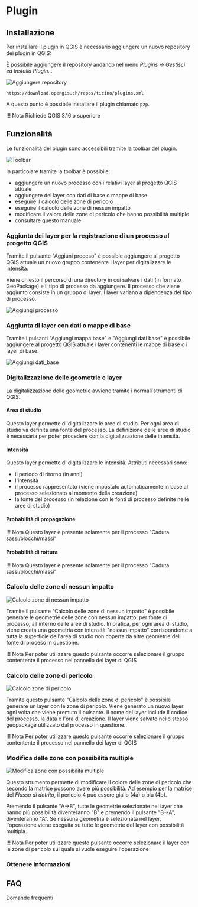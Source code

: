 # Plugin


## Installazione

Per installare il plugin in QGIS è necessario aggiungere un nuovo
repository dei plugin in QGIS:

È possibile aggiungere il repository andando nel menu *Plugins -> Gestisci ed Installa Plugin...*

![Aggiungere repository](./assets/repository_plugin.png)

```
https://download.opengis.ch/repos/ticino/plugins.xml
```

A questo punto è possibile installare il plugin chiamato `pzp`.

!!! Nota
    Richiede QGIS 3.16 o superiore


## Funzionalità

Le funzionalità del plugin sono accessibili tramite la toolbar del plugin.

![Toolbar](./assets/toolbar.png)

In particolare tramite la toolbar è possibile:

- aggiungere un nuovo processo con i relativi layer al progetto QGIS attuale
- aggiungere dei layer con dati di base o mappe di base
- eseguire il calcolo delle zone di pericolo
- eseguire il calcolo delle zone di nessun impatto
- modificare il valore delle zone di pericolo che hanno possibilità multiple
- consultare questo manuale

### Aggiunta dei layer per la registrazione di un processo al progetto QGIS

Tramite il pulsante "Aggiuni proceso" è possible aggiungere al
progetto QGIS attuale un nuovo gruppo contenente i layer per
digitalizzare le intensità.

Viene chiesto il percorso di una directory in cui salvare i dati (in
formato GeoPackage) e il tipo di processo da aggiungere. Il processo
che viene aggiunto consiste in un gruppo di layer. I layer variano a
dipendenza del tipo di processo.

![Aggiungi processo](./assets/aggiungi_processo.gif)

### Aggiunta di layer con dati o mappe di base

Tramite i pulsanti "Aggiungi mappa base" e "Aggiungi dati base" è
possibile aggiungere al progetto QGIS attuale i layer contenenti le
mappe di base o i layer di base.

![Aggiungi dati_base](./assets/aggiungi_dati_base.gif)

### Digitalizzazione delle geometrie e layer

La digitalizzazione delle geometrie avviene tramite i normali strumenti di QGIS.

#### Area di studio

Questo layer permette di digitalizzare le aree di studio. Per ogni area di
studio va definita una fonte del processo. La definizione delle aree di
studio è necessaria per poter procedere con la digitalizzazione delle
intensità.

#### Intensità

Questo layer permette di digitalizzare le intensità. Attributi necessari sono:

- il periodo di ritorno (in anni)
- l'intensità
- il processo rappresentato (viene impostato automaticamente in base al processo selezionato al momento della creazione)
- la fonte del processo (in relazione con le fonti di processo definite nelle aree di studio)

#### Probabilità di propagazione

!!! Nota
    Questo layer è presente solamente per il processo "Caduta sassi/blocchi/massi"

#### Probabilità di rottura

!!! Nota
    Questo layer è presente solamente per il processo "Caduta sassi/blocchi/massi"

### Calcolo delle zone di nessun impatto

![Calcolo zone di nessun impatto](./assets/calcolo_nessun_impatto.gif)

Tramite il pulsante "Calcolo delle zone di nessun impatto" è possibile generare le geometrie delle zone con nessun
impatto, per fonte di processo, all'interno delle aree di studio. In
pratica, per ogni area di studio, viene creata una geometria con
intensità "nessun impatto" corrispondente a tutta la superficie
dell'area di studio non coperta da altre geometrie dell fonte di
proceso in questione.

!!! Nota
    Per poter utilizzare questo pulsante occorre selezionare il gruppo contentente il processo nel pannello dei layer di QGIS

### Calcolo delle zone di pericolo

![Calcolo zone di pericolo](./assets/calcolo_zone_pericolo.gif)

Tramite questo pulsante "Calcolo delle zone di pericolo" è possibile generare un layer con le zone di pericolo.
Viene generato un nuovo layer ogni volta che viene premuto il
pulsante. Il nome del layer include il codice del processo, la data e
l'ora di creazione. Il layer viene salvato nello stesso geopackage
utilizzato dal processo in questione.

!!! Nota
    Per poter utilizzare questo pulsante occorre selezionare il gruppo contentente il processo nel pannello dei layer di QGIS

### Modifica delle zone con possibilità multiple

![Modifica zone con possibilità multiple](./assets/modifica_possibilita_multiple.gif)

Questo strumento permette di modificare il colore delle zone di
pericolo che secondo la matrice possono avere più possibilità. Ad
esempio per la matrice del *Flusso di detrito*, il pericolo 4 può
essere giallo (4a) o blu (4b).

Premendo il pulsante "A->B", tutte le geometrie selezionate nel layer
che hanno più possibilità diventeranno "B" e premendo il pulsante
"B->A", diventeranno "A". Se nessuna geometria è selezionata nel
layer, l'operazione viene eseguita su tutte le geometrie del layer con possibilità multipla.

!!! Nota
    Per poter utilizzare questo pulsante occorre selezionare il layer con le zone di pericolo sul quale si vuole eseguire l'operazione


### Ottenere informazioni

## FAQ

Domande frequenti
